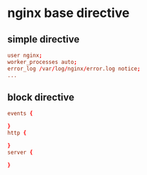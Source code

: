 # nginx base directive

## simple directive

```conf
user nginx;
worker_processes auto;
error_log /var/log/nginx/error.log notice;
...
```

## block directive

```conf
events {

}
http {

}
server {

}
```
